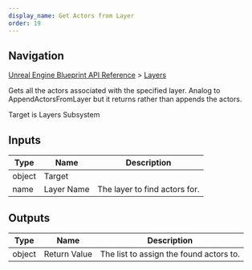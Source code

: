 ```yaml
---
display_name: Get Actors from Layer
order: 19
---
```

## Navigation

[Unreal Engine Blueprint API Reference](https://dev.epicgames.com/documentation/en-us/unreal-engine/BlueprintAPI) > [Layers](https://dev.epicgames.com/documentation/en-us/unreal-engine/BlueprintAPI/Layers)

Gets all the actors associated with the specified layer. Analog to AppendActorsFromLayer but it returns rather than appends the actors.

Target is Layers Subsystem

## Inputs

| Type | Name | Description |
| --- | --- | --- |
| object | Target |  |
| name | Layer Name | The layer to find actors for. |

## Outputs

| Type | Name | Description |
| --- | --- | --- |
| object | Return Value | The list to assign the found actors to. |
